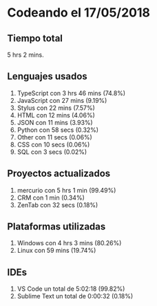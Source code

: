 # Codeando el 17/05/2018

## Tiempo total
5 hrs 2 mins.

## Lenguajes usados
1. TypeScript con 3 hrs 46 mins (74.8%)
1. JavaScript con 27 mins (9.19%)
1. Stylus con 22 mins (7.57%)
1. HTML con 12 mins (4.06%)
1. JSON con 11 mins (3.93%)
1. Python con 58 secs (0.32%)
1. Other con 11 secs (0.06%)
1. CSS con 10 secs (0.06%)
1. SQL con 3 secs (0.02%)

## Proyectos actualizados
1. mercurio con 5 hrs 1 min (99.49%)
1. CRM con 1 min (0.34%)
1. ZenTab con 32 secs (0.18%)

## Plataformas utilizadas
1. Windows con 4 hrs 3 mins (80.26%)
1. Linux con 59 mins (19.74%)

## IDEs
1. VS Code un total de 5:02:18 (99.82%)
1. Sublime Text un total de 0:00:32 (0.18%)
